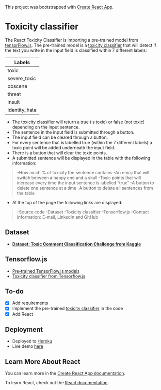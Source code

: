 This project was bootstrapped with [Create React App](https://github.com/facebook/create-react-app).

# Toxicity classifier
The React Toxicity Classifier is importing a pre-trained model from [tensorFlow.js](https://github.com/tensorflow/tfjs-models). The pre-trained model is a [toxicity classifier](https://github.com/tensorflow/tfjs-models/tree/master/toxicity) that will detect if the text you write in the input field is classified within 7 different labels:

| Labels        | 
| ------------- |      
| toxic         | 
| severe_toxic  | 
| obscene       | 
| threat        | 
| insult        | 
| identity_hate | 

- The toxicity classifier will return a true (is toxic) or false (not toxic) depending on the input sentence. 
- The sentence in the input field is submitted through a button. 
- The input field can be cleared through a button.
- For every sentence that is labelled true (within the 7 different labels) a toxic point will be added underneath the input field.
- There is a button that will clear the toxic points.
- A submitted sentence will be displayed in the table with the following information: 
> -How much % of toxicity the sentence contains
> -An emoji that will switch between a happy one and a skull
> -Toxic points that will increase every time the input sentence is labelled “true”
> -A button to delete one sentence at a time
> -A button to delete all sentences from the table
- At the top of the page the following links are displayed:
> -Source code
> -Dataset
> -Toxicity classifier
> -Tensorflow.js
> -Contact information: E-mail, LinkedIn and GitHub


## Dataset
- [**Dataset: Toxic Comment Classification Challenge from Kaggle**](https://www.kaggle.com/c/jigsaw-toxic-comment-classification-challenge/data)

## Tensorflow.js
- [Pre-trained TensorFlow.js models](https://github.com/tensorflow/tfjs-models)
- [Toxicity classifier from Tensorflow.js](https://github.com/tensorflow/tfjs-models/tree/master/toxicity)

## To-do
- [x] Add requirements
- [x] Implement the pre-trained [toxicity classifier](https://github.com/tensorflow/tfjs-models/tree/master/toxicity) in the code
- [x] Add React

## Deployment
- Deployed to [Heroku](https://www.heroku.com)
- Live demo [here](https://react-toxicity-classifier.herokuapp.com/)

## Learn More About React

You can learn more in the [Create React App documentation](https://facebook.github.io/create-react-app/docs/getting-started).

To learn React, check out the [React documentation](https://reactjs.org/).


